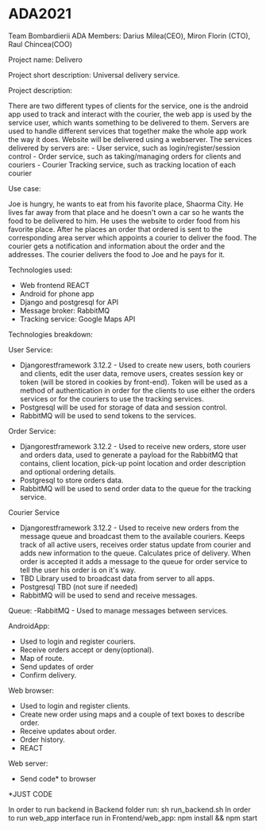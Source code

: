 # ADA2021

Team Bombardierii ADA 
Members: Darius Milea(CEO), Miron Florin (CTO), Raul Chincea(COO)

Project name: Delivero

Project short description: Universal delivery service.

Project description: 

  There are two different types of clients for the service, one is the android app used to track and interact with the courier, the web app is used by the service user, which wants something to be delivered to them. 
  Servers are used to handle different services that together make the whole app work the way it does. Website will be delivered using a webserver.
  The services delivered by servers are:
    - User service, such as login/register/session control
    - Order service, such as taking/managing orders for clients and couriers
    - Courier Tracking service, such as tracking location of each courier

Use case: 
  
   Joe is hungry, he wants to eat from his favorite place, Shaorma City. He lives far away from that place and he doesn't own a car so he wants the food to be delivered to him. He uses the website to order food from his favorite place. After he places an order that ordered is sent to the corresponding area server which appoints a courier to deliver the food. The courier gets a notification and information about the order and the addresses. The courier delivers the food to Joe and he pays for it. 
   
Technologies used: 
  - Web frontend REACT
  - Android for phone app
  - Django and postgresql for API
  - Message broker: RabbitMQ
  - Tracking service: Google Maps API

Technologies breakdown:

  User Service:
  - Djangorestframework 3.12.2 - Used to create new users, both couriers and clients, edit the user data, remove users, creates session key or token (will be stored in cookies by front-end). Token will be used as a method of authentication in order for the clients to use either the orders services or for the couriers to use the tracking services.
  - Postgresql will be used for storage of data and session control.
  - RabbitMQ will be used to send tokens to the services.

  Order Service:
  - Djangorestframework 3.12.2 - Used to receive new orders, store user and orders data, used to generate a payload for the RabbitMQ that contains, client location, pick-up point location and order description and optional ordering details. 
  - Postgresql to store orders data.
  - RabbitMQ will be used to send order data to the queue for the tracking service.

  Courier Service
  - Djangorestframework 3.12.2 - Used to receive new orders from the message queue and broadcast them to the available couriers. Keeps track of all active users, receives order status update from courier and adds new information to the queue. Calculates price of delivery. When order is accepted it adds a message to the queue for order service to tell the user his order is on it's way.
  - TBD Library used to broadcast data from server to all apps.
  - Postgresql TBD (not sure if needed)
  - RabbitMQ will be used to send and receive messages.

  Queue:
  -RabbitMQ - Used to manage messages between services.

  AndroidApp:
  - Used to login and register couriers.
  - Receive orders accept or deny(optional).
  - Map of route.
  - Send updates of order
  - Confirm delivery.

  Web browser:
  - Used to login and register clients.
  - Create new order using maps and a couple of text boxes to describe order.
  - Receive updates about order.
  - Order history. 
  - REACT

  Web server:
  - Send code* to browser

  *JUST CODE
  
  In order to run backend in Backend folder run: sh run_backend.sh
  In order to run web_app interface run in Frontend/web_app: npm install && npm start
